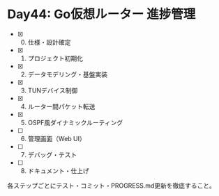 # Day44: Go仮想ルーター 進捗管理

- [x] 0. 仕様・設計確定
- [x] 1. プロジェクト初期化
- [x] 2. データモデリング・基盤実装
- [x] 3. TUNデバイス制御
- [x] 4. ルーター間パケット転送
- [x] 5. OSPF風ダイナミックルーティング
- [ ] 6. 管理画面（Web UI）
- [ ] 7. デバッグ・テスト
- [ ] 8. ドキュメント・仕上げ

各ステップごとにテスト・コミット・PROGRESS.md更新を徹底すること。
